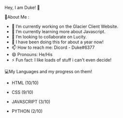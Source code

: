 Hey, I am Duke! 👋

💫About Me :
- 🔭 I’m currently working on the Glacier Client Website.
- 🌱 I’m currently learning more about Javascript.
- 👯 I’m looking to collaborate on Lucity.
- 🎉 I have been doing this for about a year now!
- 📫 How to reach me: Dicord - Duke#6377
- 😄 Pronouns: He/His
- ⚡ Fun fact: I like loads of stuff i can't even decide!

💻My Languages and my progress on them!

- HTML (10/10)

- CSS (9/10)

- JAVASCRIPT (3/10)

- PYTHON (2/10)



